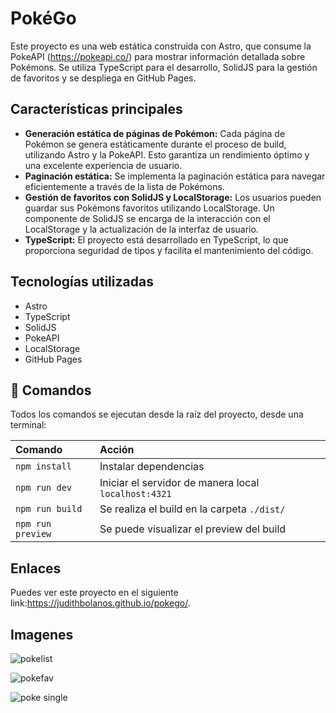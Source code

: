 # PokéGo

Este proyecto es una web estática construida con Astro, que consume la PokeAPI (https://pokeapi.co/) para mostrar información detallada sobre Pokémons. Se utiliza TypeScript para el desarrollo, SolidJS para la gestión de favoritos y se despliega en GitHub Pages.

## Características principales

* **Generación estática de páginas de Pokémon:** Cada página de Pokémon se genera estáticamente durante el proceso de build, utilizando Astro y la PokeAPI. Esto garantiza un rendimiento óptimo y una excelente experiencia de usuario.
* **Paginación estática:** Se implementa la paginación estática para navegar eficientemente a través de la lista de Pokémons.
* **Gestión de favoritos con SolidJS y LocalStorage:** Los usuarios pueden guardar sus Pokémons favoritos utilizando LocalStorage. Un componente de SolidJS se encarga de la interacción con el LocalStorage y la actualización de la interfaz de usuario.
* **TypeScript:** El proyecto está desarrollado en TypeScript, lo que proporciona seguridad de tipos y facilita el mantenimiento del código.

## Tecnologías utilizadas

* Astro
* TypeScript
* SolidJS
* PokeAPI
* LocalStorage
* GitHub Pages

## 🧞 Comandos

Todos los comandos se ejecutan desde la raíz del proyecto, desde una terminal:

| Comando                   | Acción                                                    |
| :------------------------ | :---------------------------------------------------------|
| `npm install`             | Instalar dependencias                                     |
| `npm run dev`             | Iniciar el servidor de manera local `localhost:4321`      |
| `npm run build`           | Se realiza el build en la carpeta `./dist/`               |
| `npm run preview`         | Se puede visualizar el preview del build                  |

## Enlaces
Puedes ver este proyecto en el siguiente link:<a href="https://judithbolanos.github.io/pokego/" target="_blank" rel="noopener noreferrer">https://judithbolanos.github.io/pokego/</a>.


## Imagenes
![pokelist](https://judithbl.com/uploads/pokelist.png)

![pokefav](https://judithbl.com/uploads/pokefav.png)

![poke single](https://judithbl.com/uploads/pokesingle.png) 